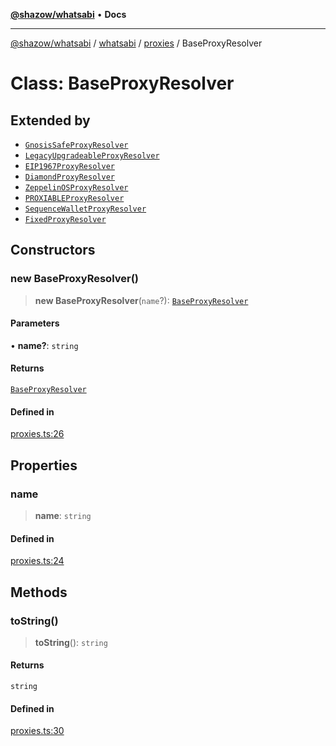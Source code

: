 [**@shazow/whatsabi**](../../../../../README.md) • **Docs**

***

[@shazow/whatsabi](../../../../../globals.md) / [whatsabi](../../../README.md) / [proxies](../README.md) / BaseProxyResolver

# Class: BaseProxyResolver

## Extended by

- [`GnosisSafeProxyResolver`](GnosisSafeProxyResolver.md)
- [`LegacyUpgradeableProxyResolver`](LegacyUpgradeableProxyResolver.md)
- [`EIP1967ProxyResolver`](EIP1967ProxyResolver.md)
- [`DiamondProxyResolver`](DiamondProxyResolver.md)
- [`ZeppelinOSProxyResolver`](ZeppelinOSProxyResolver.md)
- [`PROXIABLEProxyResolver`](PROXIABLEProxyResolver.md)
- [`SequenceWalletProxyResolver`](SequenceWalletProxyResolver.md)
- [`FixedProxyResolver`](FixedProxyResolver.md)

## Constructors

### new BaseProxyResolver()

> **new BaseProxyResolver**(`name`?): [`BaseProxyResolver`](BaseProxyResolver.md)

#### Parameters

• **name?**: `string`

#### Returns

[`BaseProxyResolver`](BaseProxyResolver.md)

#### Defined in

[proxies.ts:26](https://github.com/shazow/whatsabi/blob/main/src/proxies.ts#L26)

## Properties

### name

> **name**: `string`

#### Defined in

[proxies.ts:24](https://github.com/shazow/whatsabi/blob/main/src/proxies.ts#L24)

## Methods

### toString()

> **toString**(): `string`

#### Returns

`string`

#### Defined in

[proxies.ts:30](https://github.com/shazow/whatsabi/blob/main/src/proxies.ts#L30)
